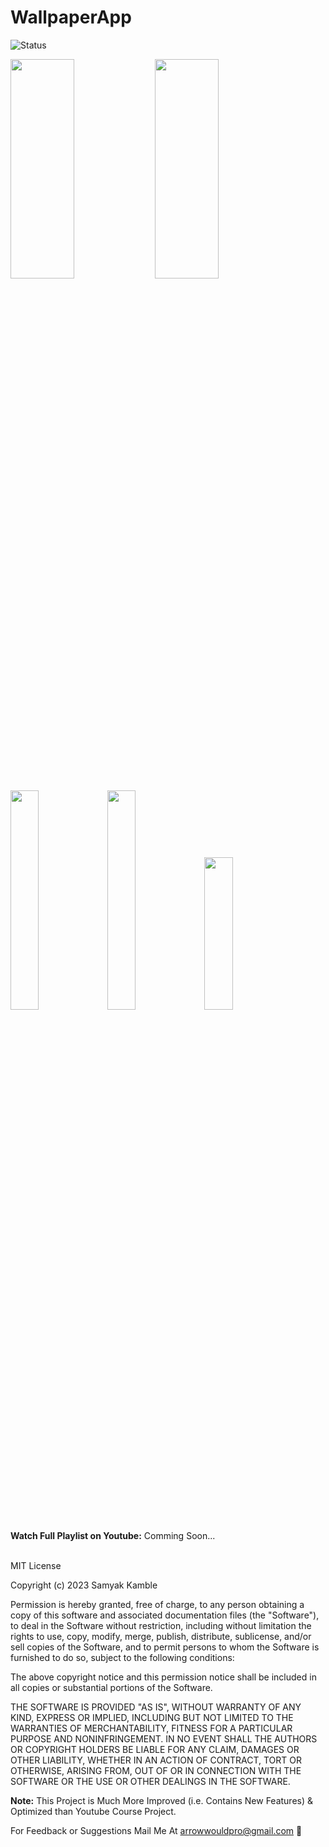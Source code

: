 # WallpaperApp

![Status](https://img.shields.io/badge/Status-Active-brightgreen)


<img src="https://github.com/samyak2403/WallpaperApp/assets/126759819/15f64e93-eefb-4eee-b78d-31c744e6a32c" width=45% height=30%/>
<img src="https://github.com/samyak2403/WallpaperApp/assets/126759819/0c55387f-ef93-4a0c-9324-0161ec9b990e" width=45% height=30%/>

<img src="https://github.com/samyak2403/WallpaperApp/assets/126759819/8f12ca9b-1075-4ade-94e6-8717bd32c3a6" width=30% height=30%/>

<img src="https://github.com/samyak2403/WallpaperApp/assets/126759819/048a0524-b9a6-4584-83f8-be9e447208e0" width=30% height=30%/>


<img src="https://github.com/samyak2403/WallpaperApp/assets/126759819/c1e11292-7f2e-4341-9482-20a72e029f70" width=30% height=25%/>

<!-- <img src="https://github.com/samyak2403/WallpaperApp/assets/126759819/048a0524-b9a6-4584-83f8-be9e447208e0" width=30% height=30%/> -->
</br>


</ul>

<b>Watch Full Playlist on Youtube:</b>
 Comming Soon...
  <br><br>


  MIT License

Copyright (c) 2023 Samyak Kamble

Permission is hereby granted, free of charge, to any person obtaining a copy
of this software and associated documentation files (the "Software"), to deal
in the Software without restriction, including without limitation the rights
to use, copy, modify, merge, publish, distribute, sublicense, and/or sell
copies of the Software, and to permit persons to whom the Software is
furnished to do so, subject to the following conditions:

The above copyright notice and this permission notice shall be included in all
copies or substantial portions of the Software.

THE SOFTWARE IS PROVIDED "AS IS", WITHOUT WARRANTY OF ANY KIND, EXPRESS OR
IMPLIED, INCLUDING BUT NOT LIMITED TO THE WARRANTIES OF MERCHANTABILITY,
FITNESS FOR A PARTICULAR PURPOSE AND NONINFRINGEMENT. IN NO EVENT SHALL THE
AUTHORS OR COPYRIGHT HOLDERS BE LIABLE FOR ANY CLAIM, DAMAGES OR OTHER
LIABILITY, WHETHER IN AN ACTION OF CONTRACT, TORT OR OTHERWISE, ARISING FROM,
OUT OF OR IN CONNECTION WITH THE SOFTWARE OR THE USE OR OTHER DEALINGS IN THE
SOFTWARE.



<b>Note:</b> This Project is Much More Improved (i.e. Contains New Features) & Optimized than Youtube Course Project.

For Feedback or Suggestions Mail Me At arrowwouldpro@gmail.com 🙂
